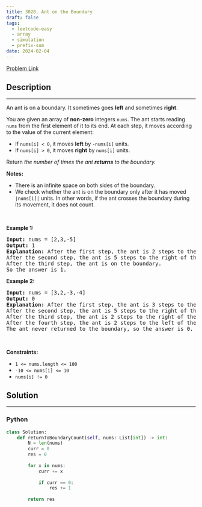 ```yaml
---
title: 3028. Ant on the Boundary
draft: false
tags: 
  - leetcode-easy
  - array
  - simulation
  - prefix-sum
date: 2024-02-04
---
```


[Problem Link](https://leetcode.com/problems/ant-on-the-boundary/)

## Description

---
<p>An ant is on a boundary. It sometimes goes <strong>left</strong> and sometimes <strong>right</strong>.</p>

<p>You are given an array of <strong>non-zero</strong> integers <code>nums</code>. The ant starts reading <code>nums</code> from the first element of it to its end. At each step, it moves according to the value of the current element:</p>

<ul>
	<li>If <code>nums[i] &lt; 0</code>, it moves <strong>left</strong> by<!-- notionvc: 55fee232-4fc9-445f-952a-f1b979415864 --> <code>-nums[i]</code> units.</li>
	<li>If <code>nums[i] &gt; 0</code>, it moves <strong>right</strong> by <code>nums[i]</code> units.</li>
</ul>

<p>Return <em>the number of times the ant <strong>returns</strong> to the boundary.</em></p>

<p><strong>Notes:</strong></p>

<ul>
	<li>There is an infinite space on both sides of the boundary.</li>
	<li>We check whether the ant is on the boundary only after it has moved <code>|nums[i]|</code> units. In other words, if the ant crosses the boundary during its movement, it does not count.<!-- notionvc: 5ff95338-8634-4d02-a085-1e83c0be6fcd --></li>
</ul>

<p>&nbsp;</p>
<p><strong class="example">Example 1:</strong></p>

<pre>
<strong>Input:</strong> nums = [2,3,-5]
<strong>Output:</strong> 1
<strong>Explanation:</strong> After the first step, the ant is 2 steps to the right of the boundary<!-- notionvc: 61ace51c-559f-4bc6-800f-0a0db2540433 -->.
After the second step, the ant is 5 steps to the right of the boundary<!-- notionvc: 61ace51c-559f-4bc6-800f-0a0db2540433 -->.
After the third step, the ant is on the boundary.
So the answer is 1.
</pre>

<p><strong class="example">Example 2:</strong></p>

<pre>
<strong>Input:</strong> nums = [3,2,-3,-4]
<strong>Output:</strong> 0
<strong>Explanation:</strong> After the first step, the ant is 3 steps to the right of the boundary<!-- notionvc: 61ace51c-559f-4bc6-800f-0a0db2540433 -->.
After the second step, the ant is 5 steps to the right of the boundary<!-- notionvc: 61ace51c-559f-4bc6-800f-0a0db2540433 -->.
After the third step, the ant is 2 steps to the right of the boundary<!-- notionvc: 61ace51c-559f-4bc6-800f-0a0db2540433 -->.
After the fourth step, the ant is 2 steps to the left of the boundary<!-- notionvc: 61ace51c-559f-4bc6-800f-0a0db2540433 -->.
The ant never returned to the boundary, so the answer is 0.
</pre>

<p>&nbsp;</p>
<p><strong>Constraints:</strong></p>

<ul>
	<li><code>1 &lt;= nums.length &lt;= 100</code></li>
	<li><code>-10 &lt;= nums[i] &lt;= 10</code></li>
	<li><code>nums[i] != 0</code></li>
</ul>


## Solution

---
### Python
``` py title='ant-on-the-boundary'
class Solution:
    def returnToBoundaryCount(self, nums: List[int]) -> int:
        N = len(nums)
        curr = 0
        res = 0
        
        for x in nums:
            curr += x
            
            if curr == 0:
                res += 1
        
        return res
```

